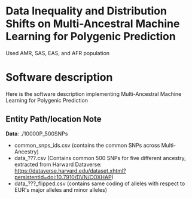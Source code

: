# Data Inequality and Distribution Shifts on Multi-Ancestral Machine Learning for Polygenic Prediction
Used AMR, SAS, EAS, and AFR population


# Software description
Here is the software description implementing Multi-Ancestral Machine Learning for Polygenic Prediction

## Entity Path/location Note
**Data**: ./10000P_500SNPs
- common_snps_ids.csv (contains the common SNPs across Multi-Ancestry)
- data_???.csv (Contains common 500 SNPs for five different ancestry, extracted from Harward Dataverse: https://dataverse.harvard.edu/dataset.xhtml?persistentId=doi:10.7910/DVN/COXHAP)
- data_???_flipped.csv (contains same coding of alleles with respect to EUR's major alleles and minor alleles)

